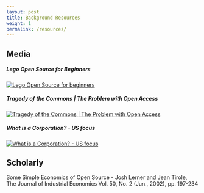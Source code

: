 ```yaml
---
layout: post
title: Background Resources
weight: 1
permalink: /resources/
---
```


## Media

##### Lego Open Source for Beginners

[![Lego Open Source for beginners](http://img.youtube.com/vi/a8fHgx9mE5U/0.jpg)](https://youtu.be/a8fHgx9mE5U "Lego Open Source for beginners")

##### Tragedy of the Commons | The Problem with Open Access
[![Tragedy of the Commons | The Problem with Open Access](http://img.youtube.com/vi/WYA1y405JW0/0.jpg)](https://youtu.be/WYA1y405JW0 "Tragedy of the Commons | The Problem with Open Access")

##### What is a Corporation? - US focus
[![What is a Corporation? - US focus](http://img.youtube.com/vi/gLD9tmU5rZk/0.jpg)](https://youtu.be/gLD9tmU5rZk "What is a Corporation? - US focus")

## Scholarly

Some Simple Economics of Open Source -  Josh Lerner and Jean Tirole, The Journal of Industrial Economics Vol. 50, No. 2 (Jun., 2002), pp. 197-234 
